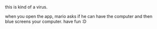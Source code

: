 this is kind of a virus.

when you open the app, mario asks if he can have the computer and then blue screens your computer.
have fun :D
